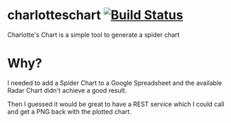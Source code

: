 # charlotteschart [![Build Status](https://snap-ci.com/alvarocavalcanti/charlotteschart/branch/master/build_image)](https://snap-ci.com/alvarocavalcanti/charlotteschart/branch/master)
Charlotte's Chart is a simple tool to generate a spider chart

# Why?
I needed to add a Spider Chart to a Google Spreadsheet and the available Radar Chart didn't achieve a good result.

Then I guessed it would be great to have a REST service which I could call and get a PNG back with the plotted chart.
